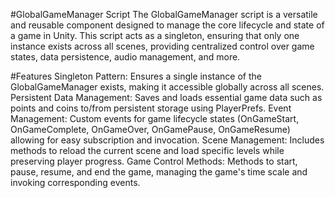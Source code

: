 #GlobalGameManager Script
The GlobalGameManager script is a versatile and reusable component designed to manage the core lifecycle and state of a game in Unity. This script acts as a singleton, ensuring that only one instance exists across all scenes, providing centralized control over game states, data persistence, audio management, and more.

#Features
Singleton Pattern: Ensures a single instance of the GlobalGameManager exists, making it accessible globally across all scenes.
Persistent Data Management: Saves and loads essential game data such as points and coins to/from persistent storage using PlayerPrefs.
Event Management: Custom events for game lifecycle states (OnGameStart, OnGameComplete, OnGameOver, OnGamePause, OnGameResume) allowing for easy subscription and invocation.
Scene Management: Includes methods to reload the current scene and load specific levels while preserving player progress.
Game Control Methods: Methods to start, pause, resume, and end the game, managing the game's time scale and invoking corresponding events.
